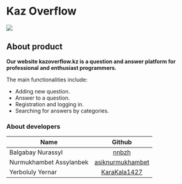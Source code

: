 # Kaz Overflow

<img src="https://www.maven.co/wp-content/uploads/2018/01/knowledge-management.png">


## About product
**Our website kazoverflow.kz is a question and answer platform for professional and enthusiast programmers.**

The main functionalities include:
- Adding new question.
- Answer to a question.
- Registration and logging in.
- Searching for answers by categories.

### About developers

| Name                    | Github        |
| ----------------------- |:-------------:|
| Balgabay Nurassyl       | [nnbzh](https://github.com/nnbzh/ForumProject) |
| Nurmukhambet Assylanbek | [asiknurmukhambet](https://github.com/asiknurmukhambet/ForumProject/blob/master/README.md)      |
| Yerboluly Yernar        | [KaraKala1427](https://github.com/KaraKala1427)      |
